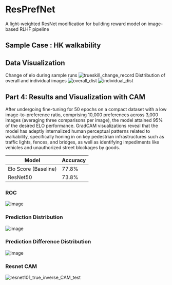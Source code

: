 # ResPrefNet
A light-weighted ResNet modification for building reward model on image-based RLHF pipeline

## Sample Case : HK walkability 

## Data Visualization
Change of elo during sample runs
![trueskill_change_record](https://user-images.githubusercontent.com/55791584/205874429-cc5d422f-fabd-4c61-a776-c33de9d6cc96.png)
Distribution of overall and individual images
![overall_dist](https://user-images.githubusercontent.com/55791584/205874664-a9990eca-e896-4eb4-8178-1e1e2d47da1a.png)
![individual_dist](https://user-images.githubusercontent.com/55791584/205874685-b50f4c0a-c369-40e2-9acc-ade74322328e.png)

## Part 4: Results and Visualization with CAM
After undergoing fine-tuning for 50 epochs on a compact dataset with a low image-to-preference ratio, comprising 10,000 preferences across 3,000 images (averaging three comparisons per image), the model attained 95% of the desired ELO performance. GradCAM visualizations reveal that the model has adeptly internalized human perceptual patterns related to walkability, specifically honing in on key pedestrian infrastructures such as traffic lights, fences, and bridges, as well as identifying impediments like vehicles and unauthorized street blockages by goods.

| Model | Accuracy |
| ----------- | ----------- |
| Elo Score (Baseline) | 77.8% |
| ResNet50 | 73.8% |

### ROC
![image](https://github.com/kenchanLOL/ResPrefNet/assets/55791584/efb5abdf-0d90-4a76-af4e-bce0af608430)
### Prediction Distribution
![image](https://github.com/kenchanLOL/ResPrefNet/assets/55791584/7344a5f0-bc95-4bcb-a6b0-66c990dbddc2)
### Prediction Difference Distribution
![image](https://github.com/kenchanLOL/ResPrefNet/assets/55791584/fc59e93c-400f-4157-b080-2bbc516b2618)

### Resnet CAM
![resnet101_true_inverse_CAM_test](https://user-images.githubusercontent.com/55791584/205890213-f75d14c4-3da9-445d-a5d9-9e6c6c6ce7cb.jpg)
